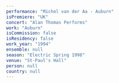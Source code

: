 ```yaml
---
performance: "Michel van der Aa - Auburn"
isPremiere: "UK"
concert: "Alan Thomas Performs"
work: "Auburn"
isCommission: false
isResidency: false
work_year: "1994"
ensemble: null
season: "Electric Spring 1998"
venue: "St-Paul's Hall"
person: null
country: null
---
```


